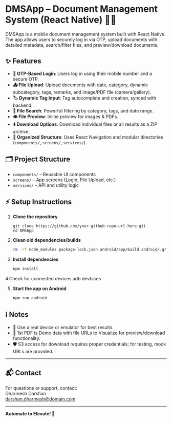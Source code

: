 # DMSApp – Document Management System (React Native) 📱📂

DMSApp is a mobile document management system built with React Native.  
The app allows users to securely log in via OTP, upload documents with detailed metadata, search/filter files, and preview/download documents.

## ✨ Features

- **🔐 OTP-Based Login**: Users log in using their mobile number and a secure OTP.
- **📤 File Upload**: Upload documents with date, category, dynamic subcategory, tags, remarks, and image/PDF file (camera/gallery).
- **🏷️ Dynamic Tag Input**: Tag autocomplete and creation, synced with backend.
- **🔎 File Search**: Powerful filtering by category, tags, and date range.
- **👁️ File Preview**: Inline preview for images & PDFs.
- **⬇️ Download Options**: Download individual files or all results as a ZIP archive.
- **📁 Organized Structure**: Uses React Navigation and modular directories (`components/`, `screens/`, `services/`).

## 🗂️ Project Structure

- `components/` – Reusable UI components
- `screens/` – App screens (Login, File Upload, etc.)
- `services/` – API and utility logic

## ⚡ Setup Instructions

1. **Clone the repository**
    ```http
    git clone https://github.com/your-github-repo-url-here.git
    cd DMSApp
    ```

2. **Clean old dependencies/builds**
    ```sh
    rm -rf node_modules package-lock.json android/app/build android/.gradle
    ```

3. **Install dependencies**
    ```sh
    npm install
    ```

4.Check for connected devices 
   adb devbices
   
5. **Start the app on Android**
    ```sh
    npm run android
    ```

## ℹ️ Notes

- 📱 Use a real device or emulator for best results.
- 📄 1st PDF is Demo data with file URLs to Visualize for preview/download functionality.
- 🛡️ S3 access for download requires proper credentials; for testing, mock URLs are provided.

---

## 📬 Contact

For questions or support, contact:  
Dharmesh Darshan  
darshan.dharmesh@domain.com

---
**Automate to Elevate! 🚀**

